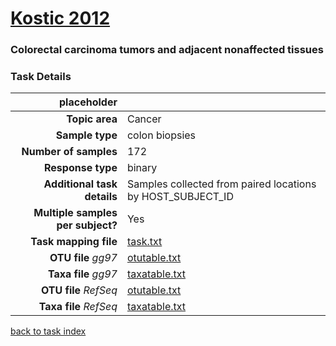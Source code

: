 # [Kostic 2012]( ../docs/kostic.html )
### Colorectal carcinoma tumors and adjacent nonaffected tissues

### Task Details
| placeholder               |                                                             |
| ------------------------: |-----------------------------------------------------------|
| **Topic area**                | Cancer                                                |
| **Sample type**               | colon biopsies                                         |
| **Number of samples**         | 172                                         |
| **Response type**             | binary                                           |
| **Additional task details**   | Samples collected from paired locations by HOST_SUBJECT_ID                                  |
| **Multiple samples per subject?** | Yes |
| **Task mapping file**         | [task.txt](../datasets/kostic/task.txt)                                 |
| **OTU file** *gg97*           | [otutable.txt](../datasets/kostic/gg/otutable.txt)                             |
| **Taxa file** *gg97*          | [taxatable.txt](../datasets/kostic/gg/taxatable.txt)                          |
| **OTU file** *RefSeq*         | [otutable.txt](../datasets/kostic/refseq/otutable.txt)                    |
| **Taxa file** *RefSeq*        | [taxatable.txt](../datasets/kostic/refseq/taxatable.txt)                  |


[back to task index](../README.md)